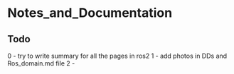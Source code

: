 # Notes_and_Documentation

## Todo
0 - try to write summary for all the pages in ros2
1 - add photos in DDs and Ros_domain.md file
2 - 